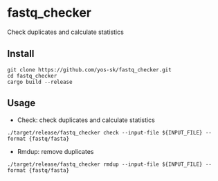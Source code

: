 # fastq_checker
Check duplicates and calculate statistics

## Install

```
git clone https://github.com/yos-sk/fastq_checker.git
cd fastq_checker
cargo build --release
```

## Usage

- Check: check duplicates and calculate statistics
```
./target/release/fastq_checker check --input-file ${INPUT_FILE} --format {fastq/fasta}
```

- Rmdup: remove duplicates
```
./target/release/fastq_checker rmdup --input-file ${INPUT_FILE} --format {fastq/fasta}
```